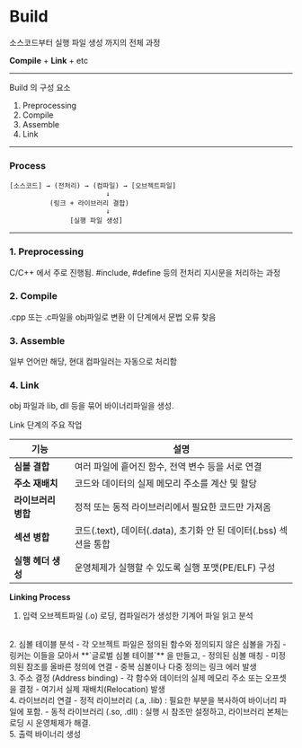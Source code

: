 # Build

소스코드부터 실행 파일 생성 까지의 전체 과정 

**Compile** + **Link** + etc

---

Build 의 구성 요소

1. Preprocessing
2. Compile
3. Assemble
4. Link

---

### Process  

```
[소스코드] → (전처리) → (컴파일) → [오브젝트파일]  
                        ↓  
          (링크 + 라이브러리 결합)  
                        ↓  
               [실행 파일 생성]
```


---



### 1. Preprocessing

C/C++ 에서 주로 진행됨. 
#include, #define 등의 전처리 지시문을 처리하는 과정 

### 2. Compile

.cpp 또는 .c파일을 obj파일로 변환 
이 단계에서 문법 오류 찾음 

### 3. Assemble

일부 언어만 해당, 현대 컴파일러는 자동으로 처리함 

### 4. Link

obj 파일과 lib, dll 등을 묶어 바이너리파일을 생성. 

Link 단계의 주요 작업 

| 기능           | 설명                                              |
| ------------ | ----------------------------------------------- |
| **심볼 결합**    | 여러 파일에 흩어진 함수, 전역 변수 등을 서로 연결                   |
| **주소 재배치**   | 코드와 데이터의 실제 메모리 주소를 계산 및 할당                     |
| **라이브러리 병합** | 정적 또는 동적 라이브러리에서 필요한 코드만 가져옴                    |
| **섹션 병합**    | 코드(.text), 데이터(.data), 초기화 안 된 데이터(.bss) 섹션을 통합 |
| **실행 헤더 생성** | 운영체제가 실행할 수 있도록 실행 포맷(PE/ELF) 구성                |

**Linking Process**

1. 입력 오브젝트파일 (.o) 로딩, 컴파일러가 생성한 기계어 파일 읽고 분석 
<br>
2. 심볼 테이블 분석 
   - 각 오브젝트 파일은 정의된 함수와 정의되지 않은 심볼을 가짐 
   - 링커는 이들을 모아서 **`글로벌 심볼 테이블`** 을 만들고, 
     - 정의된 심볼 매칭
     - 미정의된 참조를 올바른 정의에 연결
     - 중복 심볼이나 다중 정의는 링크 에러 발생 
<br>
3. 주소 결정 (Address binding)
   - 각 함수와 데이터의 실제 메모리 주소 또는 오프셋을 결정 
   - 여기서 실제 재배치(Relocation) 발생
<br>
4. 라이브러리 연결
   - 정적 라이브러리 (.a, .lib) : 필요한 부분을 복사하여 바이너리 파일에 포함.
   - 동적 라이브러리 (.so, .dll) : 실행 시 참조만 설정하고, 라이브러리 본체는 로딩 시 운영체제가 해결.
<br>
5. 출력 바이너리 생성 
  



